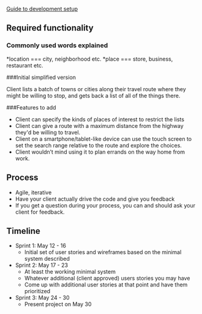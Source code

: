 [Guide to development setup](https://gist.github.com/aisapatino/fb5770a0bcaa87d6f51f)

## Required functionality

### Commonly used words explained

*location === city, neighborhood etc.
*place === store, business, restaurant etc.

###Initial simplified version

Client lists a batch of towns or cities along their travel route where they
 might be willing to stop, and gets back a list of all of the things there.

###Features to add

* Client can specify the kinds of places of interest to restrict the lists
* Client can give a route with a maximum distance from the highway they'd be
  willing to travel.
* Client on a smartphone/tablet-like device can use the touch screen to set
  the search range relative to the route and explore the choices.
* Client wouldn’t mind using it to plan errands on the way home from work.

## Process

* Agile, iterative
* Have your client actually drive the code and give you feedback
* If you get a question during your process, you can and should ask your
  client for feedback.

## Timeline

* Sprint 1: May 12 - 16
    * Initial set of user stories and wireframes based on the minimal
      system described
* Sprint 2: May 17 - 23
    * At least the working minimal system
    * Whatever additional (client approved) users stories you may have
    * Come up with additional user stories at that point and have them
      prioritized
* Sprint 3: May 24 - 30
    * Present project on May 30

